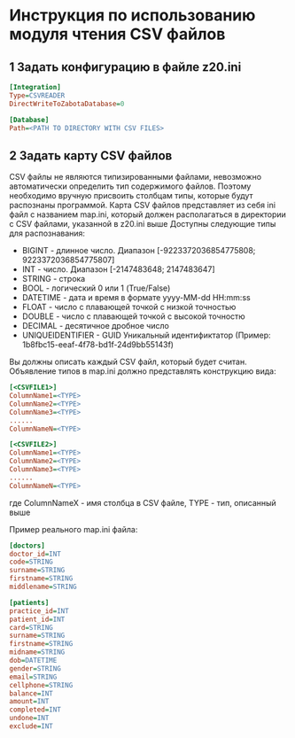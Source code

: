 #  Инструкция по использованию модуля чтения CSV файлов
## 1 Задать конфигурацию в файле z20.ini
```INI
[Integration]
Type=CSVREADER
DirectWriteToZabotaDatabase=0

[Database]
Path=<PATH TO DIRECTORY WITH CSV FILES>
```

## 2 Задать карту CSV файлов
CSV файлы не являются типизированными файлами, невозможно автоматически определить тип содержимого файлов. Поэтому необходимо вручную присвоить столбцам типы, которые будут распознаны программой.
Карта CSV файлов представляет из себя ini файл с названием map.ini, который должен располагаться в директории с CSV файлами, указанной в z20.ini выше
Доступны следующие типы для распознавания:



- BIGINT - длинное число. Диапазон [-9223372036854775808; 9223372036854775807] 
- INT - число. Диапазон [-2147483648; 2147483647]
- STRING - строка
- BOOL - логический 0 или 1 (True/False)
- DATETIME - дата и время в формате yyyy-MM-dd HH:mm:ss
- FLOAT - число с плавающей точкой с низкой точностью
- DOUBLE - число с плавающей точкой с высокой точностю
- DECIMAL - десятичное дробное число
- UNIQUEIDENTIFIER - GUID Уникальный идентификтатор (Пример: 1b8fbc15-eeaf-4f78-bd1f-24d9bb55143f)

Вы должны описать каждый CSV файл, который будет считан. Объявление типов в map.ini должно представлять  конструкцию вида:

```INI
[<CSVFILE1>]
ColumnName1=<TYPE>
ColumnName2=<TYPE>
ColumnName3=<TYPE>
......
ColumnNameN=<TYPE>

[<CSVFILE2>]
ColumnName1=<TYPE>
ColumnName2=<TYPE>
ColumnName3=<TYPE>
......
ColumnNameN=<TYPE>
```

где ColumnNameX - имя столбца в CSV файле, TYPE - тип, описанный выше

Пример реального map.ini файла:
```INI
[doctors]
doctor_id=INT
code=STRING
surname=STRING
firstname=STRING
middlename=STRING

[patients]
practice_id=INT
patient_id=INT
card=STRING
surname=STRING
firstname=STRING
midname=STRING
dob=DATETIME
gender=STRING
email=STRING
cellphone=STRING
balance=INT
amount=INT
completed=INT
undone=INT
exclude=INT
```
